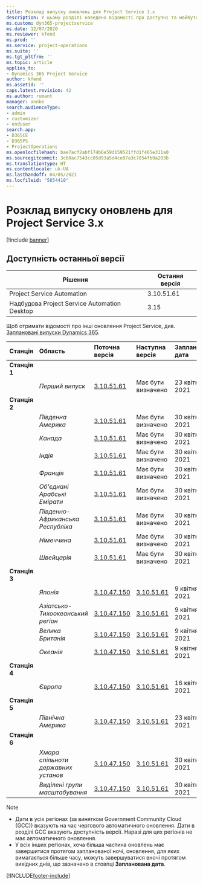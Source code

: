 ```yaml
---
title: Розклад випуску оновлень для Project Service 3.x
description: У цьому розділі наведено відомості про доступні та майбутні випуски Dynamics 365 Project Service Automation.
ms.custom: dyn365-projectservice
ms.date: 12/07/2020
ms.reviewer: kfend
ms.prod: ''
ms.service: project-operations
ms.suite: ''
ms.tgt_pltfrm: ''
ms.topic: article
applies_to:
- Dynamics 365 Project Service
author: kfend
ms.assetid: ''
caps.latest.revision: 42
ms.author: rumant
manager: annbe
search.audienceType:
- admin
- customizer
- enduser
search.app:
- D365CE
- D365PS
- ProjectOperations
ms.openlocfilehash: bae7acf2abf174b6e59d159521ffd1f465e311a0
ms.sourcegitcommit: 3c60ac7543cc05d93a5d4ce87a3c7854fb9a203b
ms.translationtype: HT
ms.contentlocale: uk-UA
ms.lasthandoff: 04/05/2021
ms.locfileid: "5854410"
---
```

# <a name="update-release-schedule-for-project-service-3x"></a>Розклад випуску оновлень для Project Service 3.x

[!include [banner](../includes/psa-now-project-operations.md)]

## <a name="latest-version-availability"></a>Доступність останньої версії

| Рішення  | Остання версія |
|-------|----|
| Project Service Automation    | 3.10.51.61 |
| Надбудова Project Service Automation Desktop                | 3.15          |

Щоб отримати відомості про інші оновлення Project Service, див. [Заплановані випуски Dynamics 365](https://docs.microsoft.com/dynamics365/release-plans/). 

| Станція  | Область | Поточна версія | Наступна версія |  Запланована дата
| :---   | :---   | :---   | :---   |:---   |         
|<strong>Станція 1</strong> | |  |  | |
| | <i>Перший випуск</i> | [3.10.51.61](whats-new-ur-30.md) | Має бути визначено | 23 квітня 2021
|<strong>Станція 2</strong> | |  |  | |
| | <i>Південна Америка</i> | [3.10.51.61](whats-new-ur-30.md) | Має бути визначено | 30 квітня 2021
| | <i>Канада</i> | [3.10.51.61](whats-new-ur-30.md) | Має бути визначено | 30 квітня 2021
| | <i>Індія</i> | [3.10.51.61](whats-new-ur-30.md) | Має бути визначено | 30 квітня 2021
| | <i>Франція</i> | [3.10.51.61](whats-new-ur-30.md) | Має бути визначено | 30 квітня 2021
| | <i>Об'єднані Арабські Емірати</i> | [3.10.51.61](whats-new-ur-30.md) | Має бути визначено | 30 квітня 2021
| | <i>Південно-Африканська Республіка</i> | [3.10.51.61](whats-new-ur-30.md) | Має бути визначено | 30 квітня 2021
| | <i>Німеччина</i> | [3.10.51.61](whats-new-ur-30.md) | Має бути визначено | 30 квітня 2021
| | <i>Швейцарія</i> | [3.10.51.61](whats-new-ur-30.md) | Має бути визначено | 30 квітня 2021
|<strong>Станція 3</strong> | |  |  | |
| | <i>Японія</i> | [3.10.47.150](whats-new-ur-29-5.md) | [3.10.51.61](whats-new-ur-30.md) | 9 квітня 2021
| | <i>Азіатсько-Тихоокеанський регіон</i> | [3.10.47.150](whats-new-ur-29-5.md) | [3.10.51.61](whats-new-ur-30.md) | 9 квітня 2021
| | <i>Велика Британія</i> | [3.10.47.150](whats-new-ur-29-5.md) | [3.10.51.61](whats-new-ur-30.md) | 9 квітня 2021
| | <i>Океанія</i> | [3.10.47.150](whats-new-ur-29-5.md) | [3.10.51.61](whats-new-ur-30.md) | 9 квітня 2021
|<strong>Станція 4</strong> | |  |  | |
| | <i>Європа</i> | [3.10.47.150](whats-new-ur-29-5.md) | [3.10.51.61](whats-new-ur-30.md) | 16 квітня 2021
|<strong>Станція 5</strong> | |  |  | |
| | <i>Північна Америка</i> | [3.10.47.150](whats-new-ur-29-5.md) | [3.10.51.61](whats-new-ur-30.md) | 23 квітня 2021
|<strong>Станція 6</strong> | |  |  | |
| | <i>Хмара спільноти державних установ</i> | [3.10.47.150](whats-new-ur-29-5.md) | [3.10.51.61](whats-new-ur-30.md) | 30 квітня 2021
| | <i>Виділені групи масштабування</i> | [3.10.47.150](whats-new-ur-29-5.md) | [3.10.51.61](whats-new-ur-30.md) | 30 квітня 2021

>[!Note]
> - Дати в усіх регіонах (за винятком Government Community Cloud (GCC)) вказують на час чергового автоматичного оновлення. Дати в розділі GCC вказують доступність версії. Наразі для цих регіонів не має автоматичного оновлення.
> - У всіх інших регіонах, хоча більша частина оновлень має завершитися протягом запланованої ночі, оновлення, для яких вимагається більше часу, можуть завершуватися вночі протягом вихідних днів, що зазначено в стовпці **Запланована дата**.


[!INCLUDE[footer-include](../includes/footer-banner.md)]
